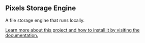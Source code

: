 ## Pixels Storage Engine

A file storage engine that runs locally.

[Learn more about this project and how to install it by visiting the documentation.](https://ethan-c.gitbook.io/pixels-storage-engine/)